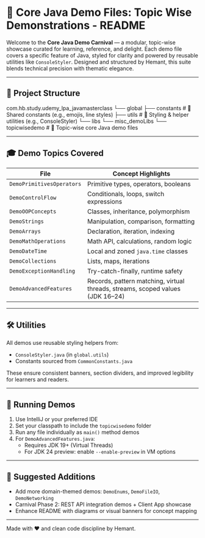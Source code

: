# 🎪 Core Java Demo Files: Topic Wise Demonstrations - README

Welcome to the **Core Java Demo Carnival** — a modular, topic-wise showcase curated for learning, reference, and delight. Each demo file covers a specific feature of Java, styled for clarity and powered by reusable utilities like `ConsoleStyler`. Designed and structured by Hemant, this suite blends technical precision with thematic elegance.

---

## 📁 Project Structure
com.hb.study.udemy_lpa_javamasterclass
└── global
├── constants                  # 🔣 Shared constants (e.g., emojis, line styles)
├── utils                      # 🎨 Styling & helper utilities (e.g., ConsoleStyler)
└── libs
└── misc_demoLibs
└── topicwisedemo              # 🎯 Topic-wise core Java demo files



---

## 🎓 Demo Topics Covered

| File                      | Concept Highlights                        |
|--------------------------|-------------------------------------------|
| `DemoPrimitivesOperators` | Primitive types, operators, booleans      |
| `DemoControlFlow`         | Conditionals, loops, switch expressions   |
| `DemoOOPConcepts`         | Classes, inheritance, polymorphism        |
| `DemoStrings`             | Manipulation, comparison, formatting      |
| `DemoArrays`              | Declaration, iteration, indexing          |
| `DemoMathOperations`      | Math API, calculations, random logic      |
| `DemoDateTime`            | Local and zoned `java.time` classes       |
| `DemoCollections`         | Lists, maps, iterations                   |
| `DemoExceptionHandling`   | Try-catch-finally, runtime safety         |
| `DemoAdvancedFeatures`    | Records, pattern matching, virtual threads, streams, scoped values (JDK 16–24) |

---

## 🛠 Utilities

All demos use reusable styling helpers from:
- `ConsoleStyler.java` (in `global.utils`)
- Constants sourced from `CommonConstants.java`

These ensure consistent banners, section dividers, and improved legibility for learners and readers.

---

## 🚀 Running Demos

1. Use IntelliJ or your preferred IDE
2. Set your classpath to include the `topicwisedemo` folder
3. Run any file individually as `main()` method demos
4. For `DemoAdvancedFeatures.java`:
    - Requires JDK 19+ (Virtual Threads)
    - For JDK 24 preview: enable `--enable-preview` in VM options

---

## 🌟 Suggested Additions

- Add more domain-themed demos: `DemoEnums`, `DemoFileIO`, `DemoNetworking`
- Carnival Phase 2: REST API integration demos + Client App showcase
- Enhance README with diagrams or visual banners for concept mapping

---

Made with ❤️ and clean code discipline by Hemant.